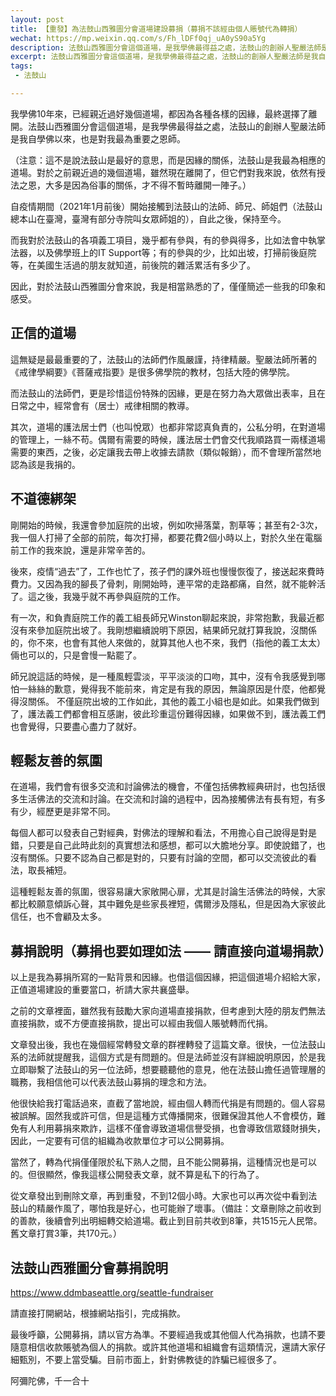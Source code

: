 ```yaml
---
layout: post
title: 【重發】為法鼓山西雅圖分會道場建設募捐（募捐不該經由個人賬號代為轉捐）
wechat: https://mp.weixin.qq.com/s/Fh_lDFf0qj_uA0yS90a5Yg
description: 法鼓山西雅圖分會這個道場，是我學佛最得益之處，法鼓山的創辦人聖嚴法師是我自學佛以來，也是對我最為重要之恩師。
excerpt: 法鼓山西雅圖分會這個道場，是我學佛最得益之處，法鼓山的創辦人聖嚴法師是我自學佛以來，也是對我最為重要之恩師。
tags:
 - 法鼓山

---
```


我學佛10年來，已經親近過好幾個道場，都因為各種各樣的因緣，最終選擇了離開。法鼓山西雅圖分會這個道場，是我學佛最得益之處，法鼓山的創辦人聖嚴法師是我自學佛以來，也是對我最為重要之恩師。

（注意：這不是說法鼓山是最好的意思，而是因緣的關係，法鼓山是我最為相應的道場。對於之前親近過的幾個道場，雖然現在離開了，但它們對我來說，依然有授法之恩，大多是因為俗事的關係，才不得不暫時離開一陣子。）

自疫情期間（2021年1月前後）開始接觸到法鼓山的法師、師兄、師姐們（法鼓山總本山在臺灣，臺灣有部分寺院叫女眾師姐的），自此之後，保持至今。

而我對於法鼓山的各項義工項目，幾乎都有參與，有的參與得多，比如法會中執掌法器，以及佛學班上的IT Support等；有的參與的少，比如出坡，打掃前後庭院等，在美國生活過的朋友就知道，前後院的雜活累活有多少了。

因此，對於法鼓山西雅圖分會來說，我是相當熟悉的了，僅僅簡述一些我的印象和感受。

## 正信的道場

這無疑是最最重要的了，法鼓山的法師們作風嚴謹，持律精嚴。聖嚴法師所著的《戒律學綱要》《菩薩戒指要》是很多佛學院的教材，包括大陸的佛學院。

而法鼓山的法師們，更是珍惜這份特殊的因緣，更是在努力為大眾做出表率，且在日常之中，經常會有（居士）戒律相關的教導。

其次，道場的護法居士們（也叫悅眾）也都非常認真負責的，公私分明，在對道場的管理上，一絲不苟。偶爾有需要的時候，護法居士們會交代我順路買一兩樣道場需要的東西，之後，必定讓我去帶上收據去請款（類似報銷），而不會理所當然地認為該是我捐的。

## 不道德綁架

剛開始的時候，我還會參加庭院的出坡，例如吹掃落葉，割草等；甚至有2-3次，我一個人打掃了全部的前院，每次打掃，都要花費2個小時以上，對於久坐在電腦前工作的我來說，還是非常辛苦的。

後來，疫情“過去”了，工作也忙了，孩子們的課外班也慢慢恢復了，接送起來費時費力。又因為我的腳長了骨刺，剛開始時，連平常的走路都痛，自然，就不能幹活了。這之後，我幾乎就不再參與庭院的工作。

有一次，和負責庭院工作的義工組長師兄Winston聊起來說，非常抱歉，我最近都沒有來參加庭院出坡了。我剛想繼續說明下原因，結果師兄就打算我說，沒關係的，你不來，也會有其他人來做的，就算其他人也不來，我們（指他的義工太太）倆也可以的，只是會慢一點罷了。

師兄說這話的時候，是一種風輕雲淡，平平淡淡的口吻，其中，沒有令我感覺到哪怕一絲絲的歉意，覺得我不能前來，肯定是有我的原因，無論原因是什麼，他都覺得沒關係。
不僅庭院出坡的工作如此，其他的義工小組也是如此。如果我們做到了，護法義工們都會相互感謝，彼此珍重這份難得因緣，如果做不到，護法義工們也會覺得，只要盡心盡力了就好。

## 輕鬆友善的氛圍

在道場，我們會有很多交流和討論佛法的機會，不僅包括佛教經典研討，也包括很多生活佛法的交流和討論。在交流和討論的過程中，因為接觸佛法有長有短，有多有少，經歷更是非常不同。

每個人都可以發表自己對經典，對佛法的理解和看法，不用擔心自己說得是對是錯，只要是自己此時此刻的真實想法和感想，都可以大膽地分享。即使說錯了，也沒有關係。只要不認為自己都是對的，只要有討論的空間，都可以交流彼此的看法，取長補短。

這種輕鬆友善的氛圍，很容易讓大家敞開心扉，尤其是討論生活佛法的時候，大家都比較願意傾訴心聲，其中難免是些家長裡短，偶爾涉及隱私，但是因為大家彼此信任，也不會顧及太多。

## 募捐說明（募捐也要如理如法 —— 請直接向道場捐款）

以上是我為募捐所寫的一點背景和因緣。也借這個因緣，把這個道場介紹給大家，正值道場建設的重要當口，祈請大家共襄盛舉。

之前的文章裡面，雖然我有鼓勵大家向道場直接捐款，但考慮到大陸的朋友們無法直接捐款，或不方便直接捐款，提出可以經由我個人賬號轉而代捐。

文章發出後，我也在幾個經常轉發文章的群裡轉發了這篇文章。很快，一位法鼓山系的法師就提醒我，這個方式是有問題的。但是法師並沒有詳細說明原因，於是我立即聯繫了法鼓山的另一位法師，想要聽聽他的意見，他在法鼓山擔任過管理層的職務，我相信他可以代表法鼓山募捐的理念和方法。

他很快給我打電話過來，直截了當地說，經由個人轉而代捐是有問題的。個人容易被誤解。固然我或許可信，但是這種方式傳播開來，很難保證其他人不會模仿，難免有人利用募捐來欺詐，這樣不僅會導致道場信譽受損，也會導致信眾錢財損失，因此，一定要有可信的組織為收款單位才可以公開募捐。

當然了，轉為代捐僅僅限於私下熟人之間，且不能公開募捐，這種情況也是可以的。但很顯然，像我這樣公開發表文章，就不算是私下的行為了。

從文章發出到刪除文章，再到重發，不到12個小時。大家也可以再次從中看到法鼓山的精嚴作風了，哪怕我是好心，也可能辦了壞事。（備註：文章刪除之前收到的善款，後續會列出明細轉交給道場。截止到目前共收到8筆，共1515元人民幣。舊文章打賞3筆，共170元。）

## 法鼓山西雅圖分會募捐說明
https://www.ddmbaseattle.org/seattle-fundraiser

請直接打開網站，根據網站指引，完成捐款。

最後呼籲，公開募捐，請以官方為準。不要經過我或其他個人代為捐款，也請不要隨意相信收款賬號為個人的捐款。或許其他道場和組織會有這類情況，還請大家仔細甄別，不要上當受騙。目前市面上，針對佛教徒的詐騙已經很多了。

阿彌陀佛，千一合十
